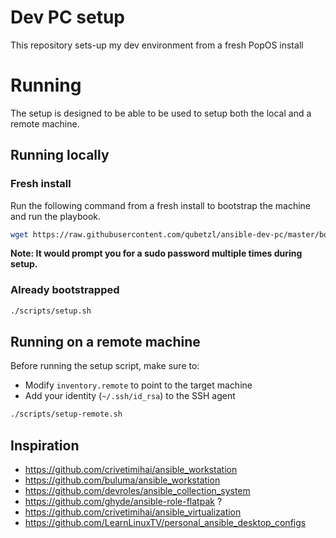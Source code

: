 # Dev PC setup

This repository sets-up my dev environment from a fresh PopOS install

# Running

The setup is designed to be able to be used to setup both the local and a remote machine.

## Running locally

### Fresh install
Run the following command from a fresh install to bootstrap the machine and run the playbook.
```bash
wget https://raw.githubusercontent.com/qubetzl/ansible-dev-pc/master/bootstrap.sh && bash bootstrap.sh
```

**Note: It would prompt you for a sudo password multiple times during setup.**

### Already bootstrapped
```bash
./scripts/setup.sh
```

## Running on a remote machine

Before running the setup script, make sure to:
- Modify `inventory.remote` to point to the target machine
- Add your identity (`~/.ssh/id_rsa`) to the SSH agent

```bash
./scripts/setup-remote.sh
```

## Inspiration
- https://github.com/crivetimihai/ansible_workstation
- https://github.com/buluma/ansible_workstation
- https://github.com/devroles/ansible_collection_system
- https://github.com/ghyde/ansible-role-flatpak ?
- https://github.com/crivetimihai/ansible_virtualization
- https://github.com/LearnLinuxTV/personal_ansible_desktop_configs
